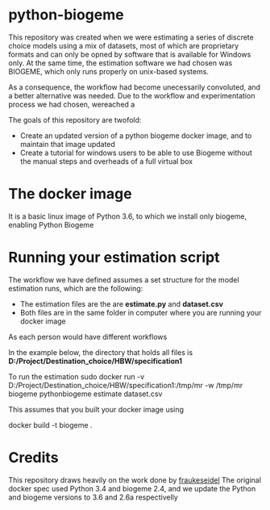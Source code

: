 # python-biogeme

This repository was created when we were estimating a series of discrete choice
models using a mix of datasets, most of which are proprietary formats and
can only be opned by software that is available for Windows only. At the same
time, the estimation software we had chosen was BIOGEME, which only runs
properly on unix-based systems.

As a consequence, the workflow had become unecessarily convoluted, and a better
alternative was needed. Due to the workflow and experimentation process we
had chosen, wereached a 


The goals of this repository are twofold:
 * Create an updated version of a python biogeme docker image, and to maintain
 that image updated
 * Create a tutorial for windows users to be able to use Biogeme without the
 manual steps and overheads of a full virtual box



# The docker image

It is a basic linux image of Python 3.6, to which we install only biogeme,
enabling Python Biogeme


# Running your estimation script

The workflow we have defined assumes a set structure for the model estimation
runs, which are the following:

* The estimation files are the are **estimate.py** and **dataset.csv**
* Both files are in the same folder in computer where you are running your
docker image

As each person would have different workflows  

In the example below, the directory that holds all files is
**D:/Project/Destination_choice/HBW/specification1**



To run the estimation
sudo docker run -v D:/Project/Destination_choice/HBW/specification1:/tmp/mr -w /tmp/mr biogeme pythonbiogeme estimate dataset.csv

This assumes that you built your docker image using

docker build -t biogeme .


# Credits

This repository draws heavily on the work done by
[fraukeseidel](https://github.com/fraukeseidel/python-biogeme)
The original docker spec used Python 3.4 and biogeme 2.4, and we update the
Python and biogeme versions to 3.6 and 2.6a respectivelly
